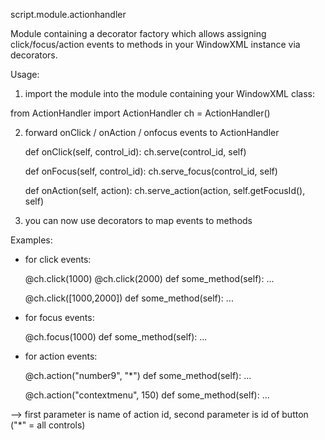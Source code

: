script.module.actionhandler

Module containing a decorator factory which allows assigning click/focus/action events to methods in your WindowXML instance via decorators.


Usage:

1) import the module into the module containing your WindowXML class:

from ActionHandler import ActionHandler
ch = ActionHandler()


2) forward onClick / onAction / onfocus events to ActionHandler

    def onClick(self, control_id):
        ch.serve(control_id, self)

    def onFocus(self, control_id):
        ch.serve_focus(control_id, self)

    def onAction(self, action):
        ch.serve_action(action, self.getFocusId(), self)

3) you can now use decorators to map events to methods

Examples:

- for click events:

    @ch.click(1000)
    @ch.click(2000)
    def some_method(self):
        ...

    @ch.click([1000,2000])
    def some_method(self):
        ...


- for focus events:

    @ch.focus(1000)
    def some_method(self):
        ...


- for action events:

    @ch.action("number9", "*")
    def some_method(self):
        ...

    @ch.action("contextmenu", 150)
    def some_method(self):
        ...

--> first parameter is name of action id,
    second parameter is id of button ("*" = all controls)
